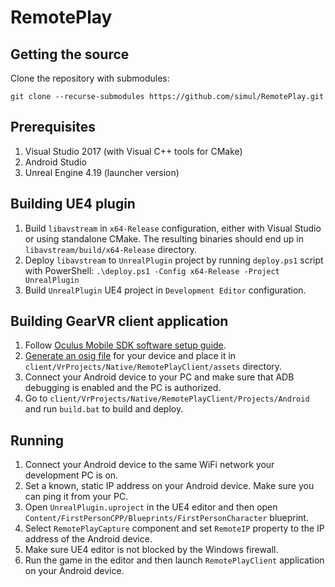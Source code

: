 # RemotePlay

## Getting the source

Clone the repository with submodules:

    git clone --recurse-submodules https://github.com/simul/RemotePlay.git

## Prerequisites

1. Visual Studio 2017 (with Visual C++ tools for CMake)
2. Android Studio
3. Unreal Engine 4.19 (launcher version)
	
## Building UE4 plugin

1. Build `libavstream` in `x64-Release` configuration, either with Visual Studio or using standalone CMake. The resulting binaries should end up in `libavstream/build/x64-Release` directory.
2. Deploy `libavstream` to `UnrealPlugin` project by running `deploy.ps1` script with PowerShell:
`.\deploy.ps1 -Config x64-Release -Project UnrealPlugin`
3. Build `UnrealPlugin` UE4 project in `Development Editor` configuration.

## Building GearVR client application

1. Follow [Oculus Mobile SDK software setup guide](https://developer.oculus.com/documentation/mobilesdk/latest/concepts/mobile-studio-setup-android/).
2. [Generate an osig file](https://dashboard.oculus.com/tools/osig-generator/) for your device and place it in `client/VrProjects/Native/RemotePlayClient/assets` directory.
3. Connect your Android device to your PC and make sure that ADB debugging is enabled and the PC is authorized.
4. Go to `client/VrProjects/Native/RemotePlayClient/Projects/Android` and run `build.bat` to build and deploy.

## Running

1. Connect your Android device to the same WiFi network your development PC is on.
2. Set a known, static IP address on your Android device. Make sure you can ping it from your PC.
3. Open `UnrealPlugin.uproject` in the UE4 editor and then open `Content/FirstPersonCPP/Blueprints/FirstPersonCharacter` blueprint.
4. Select `RemotePlayCapture` component and set `RemoteIP` property to the IP address of the Android device.
5. Make sure UE4 editor is not blocked by the Windows firewall.
6. Run the game in the editor and then launch `RemotePlayClient` application on your Android device.
